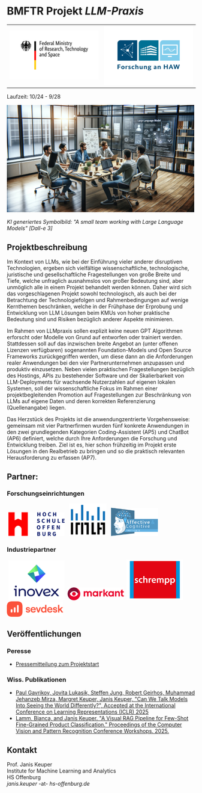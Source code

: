 # BMFTR Projekt *LLM-Praxis*
<table>
  <tr>
    <td><img src="BMFTR.png" width=300></td>
    <td><img src="logo.png" width=300></td>
  </tr>
</table>

Laufzeit: 10/24 - 9/28

<img src="LLMpraxis.png" width=500>

*KI generiertes Symbolbild: "A small team working with Large Language Models" [Dall-e 3]*

## Projektbeschreibung
Im Kontext von LLMs, wie bei der Einführung vieler anderer disruptiven Technologien, ergeben sich vielfältige wissenschaftliche, technologische, juristische und gesellschaftliche Fragestellungen von große Breite und Tiefe, welche unfraglich ausnahmslos von großer Bedeutung sind, aber unmöglich alle in einem Projekt behandelt werden können. Daher wird sich das vorgeschlagenen Projekt sowohl technologisch, als auch bei der Betrachtung der Technologiefolgen und Rahmenbedingungen auf wenige Kernthemen beschränken, welche in der Frühphase der Erprobung und Entwicklung von LLM Lösungen beim KMUs von hoher praktische Bedeutung sind und Risiken bezüglich anderer Aspekte minimieren.

Im Rahmen von LLMpraxis sollen explizit keine neuen GPT Algorithmen erforscht oder Modelle von Grund auf entworfen oder trainiert werden. Stattdessen soll auf das inzwischen breite Angebot an (unter offenen Lizenzen verfügbaren) sogenannten Foundation-Models  und Open Source Frameworks zurückgegriffen werden, um diese dann an die Anforderungen realer Anwendungen bei den vier Partnerunternehmen anzupassen und produktiv einzusetzen. Neben vielen praktischen Fragestellungen bezüglich des Hostings, APIs zu bestehender Software und der Skalierbarkeit von LLM-Deployments für wachsende Nutzerzahlen auf eigenen lokalen Systemen, soll der wissenschaftliche Fokus im Rahmen einer projektbegleitenden Promotion auf Fragestellungen zur Beschränkung von LLMs auf eigene Daten und deren korrekten Referenzierung (Quellenangabe) liegen. 

Das Herzstück des Projekts ist die anwendungzentrierte Vorgehensweise: gemeinsam mit vier Partnerfirmen wurden fünf konkrete Anwendungen in den zwei grundlegenden Kategorien Coding-Assistent (AP5) und ChatBot (AP6) definiert, welche durch Ihre Anforderungen die Forschung und Entwicklung treiben. Ziel ist es, hier schon frühzeitig im Projekt erste Lösungen in den Realbetrieb zu bringen und so die praktisch relevanten Herausforderung zu erfassen (AP7).

## Partner:
### Forschungseinrichtungen
&nbsp;<a href="https://www.hs-offenburg.de"><img src="hso.png" width=150></a>&nbsp;
&nbsp;<a href="https://imla.hs-offenburg.de/"><img src="IMLA_small.png" width=100></a>&nbsp;
&nbsp;<a href="https://aci.hs-offenburg.de/"><img src="ACI_Logo_01_small.png" width=125></a>&nbsp;
### Industriepartner
&nbsp;<a href="https://www.inovex.de/de/"><img src="inovex Logo hoch hell.png" width=150></a>
&nbsp;<a href="https://www.markant.com/"><img src="markant.svg" width=150></a>
&nbsp;<a href="https://www.schrempp-edv.de"><img src="schrempp.png" width=150></a>&nbsp;
&nbsp;<a href="https://www.sevdesk.de"><img src="sevdesk_Logo.svg" width=150></a>&nbsp;

## Veröffentlichungen 
### Peresse
* [Pressemitteilung zum Projektstart](https://www.hs-offenburg.de/forschung-und-transfer/news-detailseite-forschung-und-transfer/article/ki-technologie-fuer-alle-unternehmen-zugaenglich-machen)

### Wiss. Publikationen
* [Paul Gavrikov, Jovita Lukasik, Steffen Jung, Robert Geirhos, Muhammad Jehanzeb Mirza, Margret Keuper, Janis Keuper, "Can We Talk Models Into Seeing the World Differently?", Accepted at the International Conference on Learning Representations (ICLR) 2025 ](https://openreview.net/pdf?id=iVMcYxTiVM)
* [Lamm, Bianca, and Janis Keuper. "A Visual RAG Pipeline for Few-Shot Fine-Grained Product Classification." Proceedings of the Computer Vision and Pattern Recognition Conference Workshops. 2025.](https://openaccess.thecvf.com/content/CVPR2025W/FGVC/html/Lamm_A_Visual_RAG_Pipeline_for_Few-Shot_Fine-Grained_Product_Classification_CVPRW_2025_paper.html)

## Kontakt
Prof. Janis Keuper <br>
Institute for Machine Learning and Analytics <br>
HS Offenburg <br>
*janis.keuper* -at- *hs-offenburg.de*  <br>
